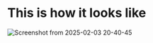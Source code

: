 # This is how it looks like
![Screenshot from 2025-02-03 20-40-45](https://github.com/user-attachments/assets/c27d0365-7043-4311-ba29-99a00681fbef)
